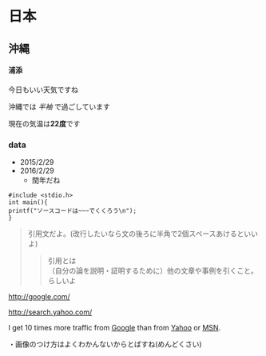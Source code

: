 # 日本 

## 沖縄 

#### 浦添 
今日もいい天気ですね
 
沖縄では *半袖* で過ごしています

現在の気温は**22度**です

### data
* 2015/2/29
* 2016/2/29
    * 閏年だね 

~~~
#include <stdio.h> 
int main(){
printf("ソースコードは~~~でくくろう\n");
}
~~~

> 引用文だよ。(改行したいなら文の後ろに半角で2個スペースあけるといいよ)  
> > 引用とは  
> > （自分の論を説明・証明するために）他の文章や事例を引くこと。  
> らしいよ 

<http://google.com/>

<http://search.yahoo.com/>

I get 10 times more traffic from [Google][] than from 
[Yahoo][] or [MSN][].  

[google]: http://google.com/        "Google" 
[yahoo]:  http://search.yahoo.com/  "Yahoo Search" 
[msn]:    http://search.msn.com/    "MSN Search"


・画像のつけ方はよくわかんないからとばすね(めんどくさい)


